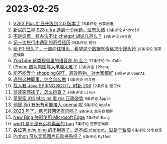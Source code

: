 # 2023-02-25

1. [V2EX Plus 扩展升级到 2.0 版本了](https://www.v2ex.com/t/919083) `28条评论` `分享创造`
1. [新买的三星 S23 ultra 遇到一个问题，没有头绪](https://www.v2ex.com/t/919070) `19条评论` `Android`
1. [不是调侃，有办法不让 chatgpt 胡说八道么？](https://www.v2ex.com/t/919068) `19条评论` `问与答`
1. [记一次旅行中遇到的奇怪经历](https://www.v2ex.com/t/919054) `19条评论` `旅行`
1. [玩 PT 很久了，一直向往馒头，希望这个数据有资格求个馒头药](https://www.v2ex.com/t/919059) `18条评论` `宽带症候群`
1. [YouTube 这类视频里的语音是 AI 么？](https://www.v2ex.com/t/919096) `17条评论` `YouTube`
1. [iPhone 照片原图导入电脑太难了](https://www.v2ex.com/t/919091) `17条评论` `iPhone`
1. [能不能弄个 shoppingGPT，高效购物，对大家都好](https://www.v2ex.com/t/919077) `14条评论` `OpenAI`
1. [遇到这种同事，你会怎么做](https://www.v2ex.com/t/919062) `13条评论` `问与答`
1. [找人教 Java SPRING BOOT，时新 200](https://www.v2ex.com/t/919084) `12条评论` `酷工作`
1. [蓝牙突然挂了，怎么排查？](https://www.v2ex.com/t/919102) `10条评论` `Linux`
1. [苹果家 iOS Mac os 看 rss 正确姿势](https://www.v2ex.com/t/919087) `9条评论` `Apple`
1. [弱智 Siri 有米有可能接入 openai 呢](https://www.v2ex.com/t/919069) `9条评论` `Apple`
1. [2023 年了，携号转网还有坑吗？](https://www.v2ex.com/t/919093) `8条评论` `宽带症候群`
1. [New Bing 強制使用 Microsoft Edge](https://www.v2ex.com/t/919086) `7条评论` `Bing`
1. [win11 是不是有远程桌面的 bug](https://www.v2ex.com/t/919058) `7条评论` `宽带症候群`
1. [各位等 new bing 的不用等了，还不如 chatgpt，就是个智障](https://www.v2ex.com/t/919107) `6条评论` `分享发现`
1. [Python 可以实现图片自动拼贴吗？](https://www.v2ex.com/t/919105) `6条评论` `Python`
